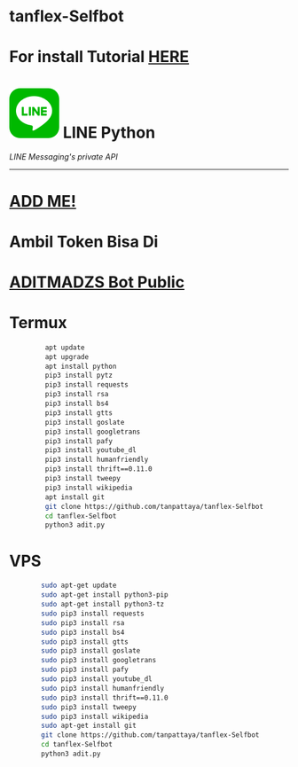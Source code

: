 # tanflex-Selfbot
# For install Tutorial [HERE](https://www.youtube.com/watch?v=v_h-t8iGYzQ&t=28s)
# ![logo](line_sm.png) LINE Python

*LINE Messaging's private API*

----
# [ADD ME!](https://line.me/R/ti/p/~ptatan1983)
# Ambil Token Bisa Di
# [ADITMADZS Bot Public](line.me/ti/p/~botaditmadzs)

# Termux

```sh
         apt update
         apt upgrade
         apt install python
         pip3 install pytz
         pip3 install requests
         pip3 install rsa
         pip3 install bs4
         pip3 install gtts
         pip3 install goslate
         pip3 install googletrans
         pip3 install pafy
         pip3 install youtube_dl
         pip3 install humanfriendly
         pip3 install thrift==0.11.0
         pip3 install tweepy
         pip3 install wikipedia
         apt install git
         git clone https://github.com/tanpattaya/tanflex-Selfbot
         cd tanflex-Selfbot
         python3 adit.py
```

# VPS 
```sh
        sudo apt-get update
        sudo apt-get install python3-pip 
        sudo apt-get install python3-tz 
        sudo pip3 install requests
        sudo pip3 install rsa  
        sudo pip3 install bs4 
        sudo pip3 install gtts 
        sudo pip3 install goslate 
        sudo pip3 install googletrans  
        sudo pip3 install pafy 
        sudo pip3 install youtube_dl 
        sudo pip3 install humanfriendly 
        sudo pip3 install thrift==0.11.0 
        sudo pip3 install tweepy 
        sudo pip3 install wikipedia 
        sudo apt-get install git 
        git clone https://github.com/tanpattaya/tanflex-Selfbot
        cd tanflex-Selfbot 
        python3 adit.py 
```
